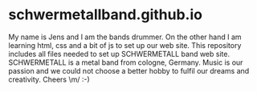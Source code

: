 # schwermetallband.github.io
My name is Jens and I am the bands drummer. On the other hand I am learning html, css and a bit of js to set up our web site. 
This repository includes all files needed to set up SCHWERMETALL band web site. 
SCHWERMETALL is a metal band from cologne, Germany. 
Music is our passion and we could not choose a better hobby to fulfil our dreams and creativity.
Cheers \m/ :-)
